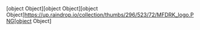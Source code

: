 [object Object][object Object][object Object]https://up.raindrop.io/collection/thumbs/296/523/72/MFDRK_logo.PNG[object Object]
